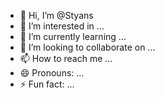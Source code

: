 - 👋 Hi, I’m @Styans
- 👀 I’m interested in ...
- 🌱 I’m currently learning ...
- 💞️ I’m looking to collaborate on ...
- 📫 How to reach me ...
- 😄 Pronouns: ...
- ⚡ Fun fact: ...

<!---
Styans/Styans is a ✨ special ✨ repository because its `README.md` (this file) appears on your GitHub profile.
You can click the Preview link to take a look at your changes.
--->
